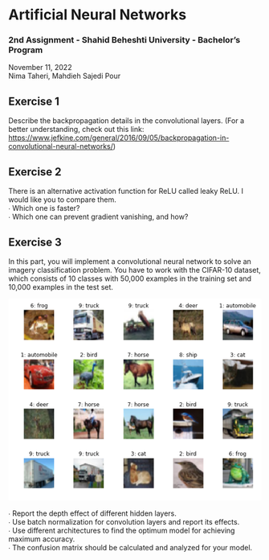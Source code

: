 # Artificial Neural Networks
### 2nd Assignment - Shahid Beheshti University - Bachelor’s Program
November 11, 2022<br/> 
Nima Taheri, Mahdieh Sajedi Pour<br/>

## Exercise 1
Describe the backpropagation details in the convolutional layers. (For a better understanding, check out this link: https://www.jefkine.com/general/2016/09/05/backpropagation-in-convolutional-neural-networks/)

## Exercise 2
There is an alternative activation function for ReLU called leaky ReLU. I would like you to compare them.<br/>
∙ Which one is faster?<br/>
∙ Which one can prevent gradient vanishing, and how?

## Exercise 3

In this part, you will implement a convolutional neural network to solve an imagery classification problem. You have to work with the CIFAR-10 dataset, which consists of 10 classes with 50,000 examples in the training set and 10,000 examples in the test set.

![alt](https://github.com/mahdieh-sjp/CS-SBU-ANN/blob/main/2nd-assignment/cifar10.png)

∙ Report the depth effect of different hidden layers.<br/>
∙ Use batch normalization for convolution layers and report its effects.<br/>
∙ Use different architectures to find the optimum model for achieving maximum accuracy.<br/>
∙ The confusion matrix should be calculated and analyzed for your model.<br/>

